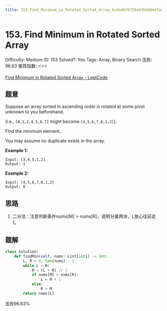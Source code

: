 ```yaml
---
title: 153_Find_Minimum_in_Rotated_Sorted_Array_bcda4bf6728a435db8ee7adbc4b5f9a4
---
```


# 153. Find Minimum in Rotated Sorted Array

Difficulty: Medium
ID: 153
Solved?: Yes
Tags: Array, Binary Search
击败: 96.63
推荐指数: ⭐⭐⭐

[Find Minimum in Rotated Sorted Array - LeetCode](https://leetcode.com/problems/find-minimum-in-rotated-sorted-array/)

## 题意

Suppose an array sorted in ascending order is rotated at some pivot unknown to you beforehand.

(i.e., `[0,1,2,4,5,6,7]` might become `[4,5,6,7,0,1,2]`).

Find the minimum element.

You may assume no duplicate exists in the array.

**Example 1:**

```
Input: [3,4,5,1,2] 
Output: 1

```

**Example 2:**

```
Input: [4,5,6,7,0,1,2]
Output: 0

```

## 思路

1. 二分法：注意判断条件nums[M] > nums[R]，说明分属两块，L放心往前走1。

## 题解

```python
class Solution:
    def findMin(self, nums: List[int]) -> int:
        L, R = 0, len(nums) - 1
        while L < R:
            M = (L + R) // 2
            if nums[M] > nums[R]:
                L = M + 1
            else:
                R = M
        return nums[L]
```

击败96.63%